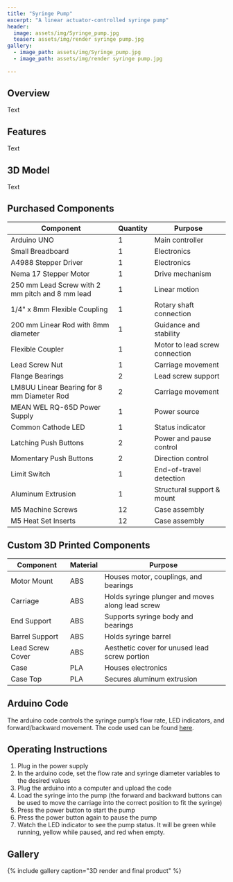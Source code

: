 ```yaml
---
title: "Syringe Pump"
excerpt: "A linear actuator-controlled syringe pump"
header:
  image: assets/img/Syringe_pump.jpg
  teaser: assets/img/render syringe pump.jpg
gallery:
  - image_path: assets/img/Syringe_pump.jpg
  - image_path: assets/img/render syringe pump.jpg
   
---
```


## Overview

Text

## Features

Text

## 3D Model

Text

## Purchased Components

| Component | Quantity | Purpose |
|-----------|----------|---------|
| Arduino UNO | 1 | Main controller |
| Small Breadboard | 1 | Electronics |
| A4988 Stepper Driver | 1 | Electronics |
| Nema 17 Stepper Motor | 1 | Drive mechanism |
| 250 mm Lead Screw with 2 mm pitch and 8 mm lead | 1 | Linear motion |
| 1/4" x 8mm Flexible Coupling | 1 | Rotary shaft connection |
| 200 mm Linear Rod with 8mm diameter | 1 | Guidance and stability |
| Flexible Coupler | 1 | Motor to lead screw connection |
| Lead Screw Nut | 1 | Carriage movement |
| Flange Bearings | 2 | Lead screw support |
| LM8UU Linear Bearing for 8 mm Diameter Rod| 2 | Carriage movement |
| MEAN WEL RQ-65D Power Supply | 1 | Power source |
| Common Cathode LED | 1 | Status indicator |
| Latching Push Buttons | 2 | Power and pause control |
| Momentary Push Buttons | 2 | Direction control |
| Limit Switch | 1 | End-of-travel detection |
| Aluminum Extrusion | 1 | Structural support & mount |
| M5 Machine Screws | 12 | Case assembly |
| M5 Heat Set Inserts | 12 | Case assembly |

## Custom 3D Printed Components

| Component | Material | Purpose |
|-----------|----------|---------|
| Motor Mount | ABS | Houses motor, couplings, and bearings |
| Carriage | ABS | Holds syringe plunger and moves along lead screw |
| End Support | ABS | Supports syringe body and bearings |
| Barrel Support | ABS | Holds syringe barrel |
| Lead Screw Cover | ABS | Aesthetic cover for unused lead screw portion |
| Case | PLA | Houses electronics |
| Case Top | PLA | Secures aluminum extrusion |

## Arduino Code

The arduino code controls the syringe pump’s flow rate, LED indicators, and forward/backward movement. The code used can be found [here](https://github.com/allihoying/syringe_code/blob/main/Ardunio_code). 

## Operating Instructions

1. Plug in the power supply  
2. In the arduino code, set the flow rate and syringe diameter variables to the desired values  
3. Plug the arduino into a computer and upload the code  
4. Load the syringe into the pump (the forward and backward buttons can be used to move the carriage into the correct position to fit the syringe)  
5. Press the power button to start the pump  
6. Press the power button again to pause the pump  
7. Watch the LED indicator to see the pump status. It will be green while running, yellow while paused, and red when empty. 

## Gallery

{% include gallery caption="3D render and final product" %}
